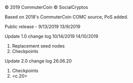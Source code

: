 © 2019 CommuterCoin
© SocialCryptos

Based on 2018's CommuterCoin COMC source, PoS added.

Public release - 9/13/2019 13/9/2019

Update 1.0 change log 10/14/2019 14/10/2019

  1. Replacement seed nodes
  2. Checkpoints

Update 2.0 change log 26.06.20

  1. Checkpoints
  2. <c.20>
